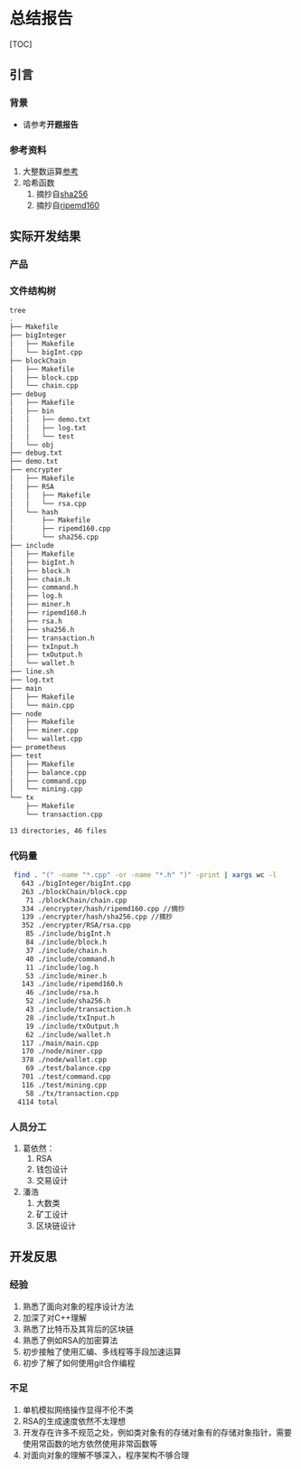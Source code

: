 # 总结报告



[TOC]



## 引言



### 背景



- 请参考**开题报告**



### 参考资料



1. 大整数运算[参考](https://github.com/thuliangjz/rsa-DIY)
2. 哈希函数
   1. 摘抄自[sha256](http://www.zedwood.com/article/cpp-sha256-function)
   2. 摘抄自[ripemd160](https://homes.esat.kuleuven.be/~bosselae/ripemd160/)



## 实际开发结果



### 产品



### 文件结构树



```bash
tree
.
├── Makefile
├── bigInteger
│   ├── Makefile
│   └── bigInt.cpp
├── blockChain
│   ├── Makefile
│   ├── block.cpp
│   └── chain.cpp
├── debug
│   ├── Makefile
│   ├── bin
│   │   ├── demo.txt
│   │   ├── log.txt
│   │   └── test
│   └── obj
├── debug.txt
├── demo.txt
├── encrypter
│   ├── Makefile
│   ├── RSA
│   │   ├── Makefile
│   │   └── rsa.cpp
│   └── hash
│       ├── Makefile
│       ├── ripemd160.cpp
│       └── sha256.cpp
├── include
│   ├── Makefile
│   ├── bigInt.h
│   ├── block.h
│   ├── chain.h
│   ├── command.h
│   ├── log.h
│   ├── miner.h
│   ├── ripemd160.h
│   ├── rsa.h
│   ├── sha256.h
│   ├── transaction.h
│   ├── txInput.h
│   ├── txOutput.h
│   └── wallet.h
├── line.sh
├── log.txt
├── main
│   ├── Makefile
│   └── main.cpp
├── node
│   ├── Makefile
│   ├── miner.cpp
│   └── wallet.cpp
├── prometheus
├── test
│   ├── Makefile
│   ├── balance.cpp
│   ├── command.cpp
│   └── mining.cpp
└── tx
    ├── Makefile
    └── transaction.cpp

13 directories, 46 files
```

### 代码量

```bash
 find . "(" -name "*.cpp" -or -name "*.h" ")" -print | xargs wc -l
   643 ./bigInteger/bigInt.cpp
   263 ./blockChain/block.cpp
    71 ./blockChain/chain.cpp
   334 ./encrypter/hash/ripemd160.cpp //摘抄
   139 ./encrypter/hash/sha256.cpp //摘抄
   352 ./encrypter/RSA/rsa.cpp
    85 ./include/bigInt.h
    84 ./include/block.h
    37 ./include/chain.h
    40 ./include/command.h
    11 ./include/log.h
    53 ./include/miner.h
   143 ./include/ripemd160.h
    46 ./include/rsa.h
    52 ./include/sha256.h
    43 ./include/transaction.h
    28 ./include/txInput.h
    19 ./include/txOutput.h
    62 ./include/wallet.h
   117 ./main/main.cpp
   170 ./node/miner.cpp
   378 ./node/wallet.cpp
    69 ./test/balance.cpp
   701 ./test/command.cpp
   116 ./test/mining.cpp
    58 ./tx/transaction.cpp
  4114 total
```



### 人员分工



1. 葛依然：
   1. RSA
   2. 钱包设计
   3. 交易设计
2. 潘浩
   1. 大数类
   2. 矿工设计
   3. 区块链设计



## 开发反思



### 经验



1. 熟悉了面向对象的程序设计方法
2. 加深了对C++理解
3. 熟悉了比特币及其背后的区块链
4. 熟悉了例如RSA的加密算法
5. 初步接触了使用汇编、多线程等手段加速运算
6. 初步了解了如何使用git合作编程



### 不足



1. 单机模拟网络操作显得不伦不类
2. RSA的生成速度依然不太理想
3. 开发存在许多不规范之处，例如类对象有的存储对象有的存储对象指针，需要使用常函数的地方依然使用非常函数等
4. 对面向对象的理解不够深入，程序架构不够合理